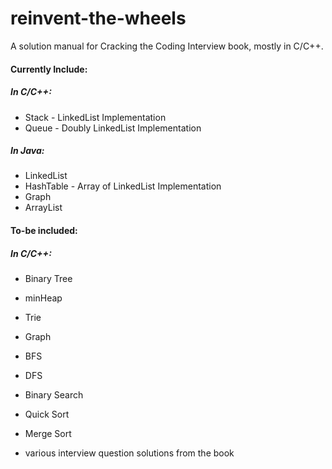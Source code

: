 # reinvent-the-wheels
A solution manual for Cracking the Coding Interview book, mostly in C/C++.

#### Currently Include:

##### In C/C++:
- Stack - LinkedList Implementation
- Queue - Doubly LinkedList Implementation

##### In Java:
- LinkedList
- HashTable - Array of LinkedList Implementation
- Graph
- ArrayList

#### To-be included:
##### In C/C++:
- Binary Tree
- minHeap
- Trie
- Graph

- BFS
- DFS
- Binary Search
- Quick Sort
- Merge Sort

- various interview question solutions from the book

